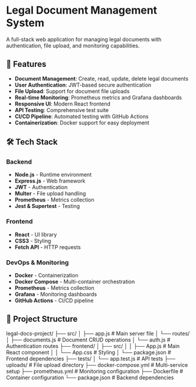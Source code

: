 # Legal Document Management System

A full-stack web application for managing legal documents with authentication, file upload, and monitoring capabilities.

## 🚀 Features

- **Document Management**: Create, read, update, delete legal documents
- **User Authentication**: JWT-based secure authentication
- **File Upload**: Support for document file uploads
- **Real-time Monitoring**: Prometheus metrics and Grafana dashboards
- **Responsive UI**: Modern React frontend
- **API Testing**: Comprehensive test suite
- **CI/CD Pipeline**: Automated testing with GitHub Actions
- **Containerization**: Docker support for easy deployment

## 🛠️ Tech Stack

### Backend
- **Node.js** - Runtime environment
- **Express.js** - Web framework
- **JWT** - Authentication
- **Multer** - File upload handling
- **Prometheus** - Metrics collection
- **Jest & Supertest** - Testing

### Frontend
- **React** - UI library
- **CSS3** - Styling
- **Fetch API** - HTTP requests

### DevOps & Monitoring
- **Docker** - Containerization
- **Docker Compose** - Multi-container orchestration
- **Prometheus** - Metrics collection
- **Grafana** - Monitoring dashboards
- **GitHub Actions** - CI/CD pipeline

## 📁 Project Structure

legal-docs-project/
├── src/
│ ├── app.js # Main server file
│ └── routes/
│ ├── documents.js # Document CRUD operations
│ └── auth.js # Authentication routes
├── frontend/
│ ├── src/
│ │ ├── App.js # Main React component
│ │ └── App.css # Styling
│ └── package.json # Frontend dependencies
├── tests/
│ └── app.test.js # API tests
├── uploads/ # File upload directory
├── docker-compose.yml # Multi-service setup
├── prometheus.yml # Monitoring configuration
├── Dockerfile # Container configuration
└── package.json # Backend dependencies
